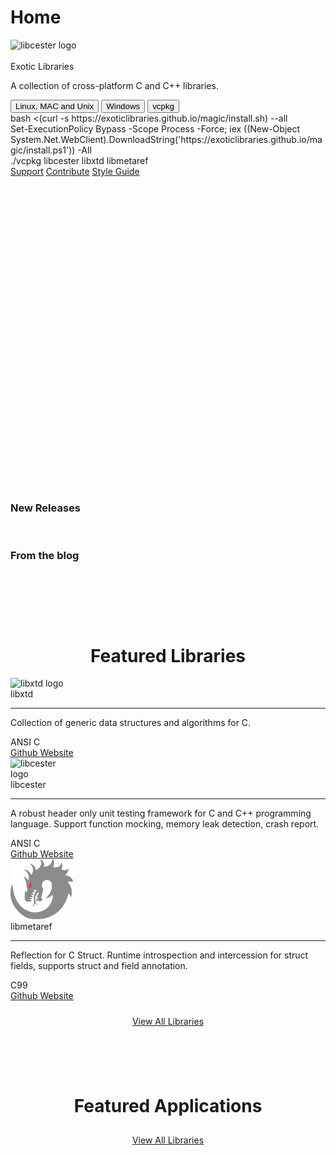 
# Home

<div class="header">
    <img src="https://avatars1.githubusercontent.com/u/57629577" alt="libcester logo"><br/><br/>
    <span class="title">Exotic Libraries</span><br/>
    <p class="brief">
        A collection of cross-platform C and C++ libraries.
    </p>
    <div class="install-section">
        <div class="install-tab">
            <button class="install-tablinks border-radius-top-left active" onclick="openInstallTab(event, 'unix-install-content')">Linux, MAC and Unix</button>
            <button class="install-tablinks" id="windows-install-button" onclick="openInstallTab(event, 'windows-install-content')">Windows</button>
            <button class="install-tablinks border-radius-top-right" onclick="openInstallTab(event, 'vcpkg-install-content')">vcpkg</button>
        </div>
        <div class="install-tab-content" id="unix-install-content">
            bash <(curl -s https://exoticlibraries.github.io/magic/install.sh) --all
        </div>
        <div class="install-tab-content display-none" id="windows-install-content">
            Set-ExecutionPolicy Bypass -Scope Process -Force; iex ((New-Object System.Net.WebClient).DownloadString('https://exoticlibraries.github.io/magic/install.ps1')) -All
        </div>
        <div class="install-tab-content display-none" id="vcpkg-install-content">
            ./vcpkg libcester libxtd libmetaref
        </div>
    </div>
    <div class="linksdiv">
        <a class="link" href="./pages/support.html">Support</a>
        <a class="link" href="./pages/contribute.html">Contribute</a>
        <a class="link" href="./pages/style_guide.html">Style Guide</a>
    </div>
</div>
<div style="margin-top:520px;"></div>

<div class="two-sided">
    <div class="left-side">
        <h3 class="title">New Releases</h3>
        <br/>
        <div id="new-releases">
        </div>
    </div>
    <div class="right-side">
        <h3 class="title">From the blog</h3>
        <br/>
        <div id="featured-blogs">
        </div>
    </div>
</div>

# <span style="display:table;margin:0 auto;margin-top:100px;">Featured Libraries</span>

<div class="all-projects" style="justify-content: center;">
<div class="project main-project">
    <img class="logo" style="max-width: 100px;max-height: 100px;" src="https://avatars1.githubusercontent.com/u/57629577" alt="libxtd logo">
    <br/><span class="title">libxtd</span>
    <hr class="project-rule"/>
    <p class="description">
        Collection of generic data structures and algorithms for C.
    </p>
    <div class="bottomer">
        <span class="tech-used">ANSI C</span><br>
        <div class="links">
            <a target="_blank" href="https://github.com/exoticlibraries/libxtd">Github <i class="fas fa-external-link-alt"></i></a> 
            <a target="_blank" href="https://exoticlibraries.github.io/libxtd">Website <i class="fas fa-external-link-alt"></i></a> 
        </div>
    </div>
</div>

<div class="project main-project">
    <img class="logo" style="max-width: 100px;max-height: 100px;" src="https://raw.githubusercontent.com/exoticlibraries/libcester/main/docs/libcester.png" alt="libcester logo">
    <br/><span class="title">libcester</span>
    <hr class="project-rule"/>
    <p class="description">
        A robust header only unit testing framework for C and C++ programming language. Support function mocking, memory leak detection, crash report.
    </p>
    <div class="bottomer">
        <span class="tech-used">ANSI C</span><br>
        <div class="links">
            <a target="_blank" href="https://github.com/exoticlibraries/libcester">Github <i class="fas fa-external-link-alt"></i></a> 
            <a target="_blank" href="https://exoticlibraries.github.io/libcester">Website <i class="fas fa-external-link-alt"></i></i></a> 
        </div>
    </div>
</div>

<div class="project main-project">
    <img class="logo" style="max-width: 100px;max-height: 100px;" src="https://raw.githubusercontent.com/exoticlibraries/libmetaref/main/docs/libmetaref.png" alt="libmetaref logo">
    <br/><span class="title">libmetaref</span>
    <hr class="project-rule"/>
    <p class="description">
        Reflection for C Struct. Runtime introspection and intercession for struct fields, supports struct and field annotation.
    </p>
    <div class="bottomer">
        <span class="tech-used">C99</span><br>
        <div class="links">
            <a target="_blank" href="https://github.com/exoticlibraries/libmetaref">Github <i class="fas fa-external-link-alt"></i></a> 
            <a target="_blank" href="https://exoticlibraries.github.io/libmetaref">Website <i class="fas fa-external-link-alt"></i></i></a> 
        </div>
    </div>
</div>
</div>

<a class="reference navigator" style="display:table;margin:0 auto;padding:10px 40px 10px 40px;" href="./pages/libraries.html"> View All Libraries </a>

# <span style="display:table;margin:0 auto;margin-top:100px;">Featured Applications</span>

<div class="all-projects" style="justify-content: center;">

</div>

<a class="reference navigator" style="display:table;margin:0 auto;padding:10px 40px 10px 40px;" href="./pages/libraries.html"> View All Libraries </a>
<script>treatLandingVariables();</script>